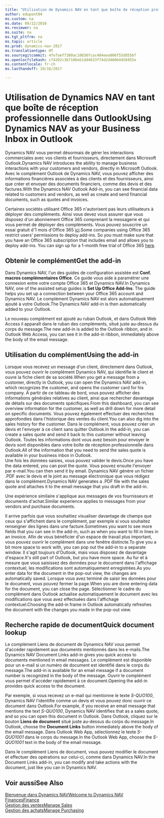 ```yaml
---
title: "Utilisation de Dynamics NAV en tant que boîte de réception professionnelle dans Outlook"
author: edupont04
ms.custom: na
ms.date: 09/22/2016
ms.reviewer: na
ms.suite: na
ms.tgt_pltfrm: na
ms.topic: article
ms.prod: dynamics-nav-2017
ms.translationtype: HT
ms.sourcegitcommit: 4fefaef7380ac10836fcac404eea006f55d8556f
ms.openlocfilehash: cf4202c3b7186eb1dd4633f74d2d48664458455e
ms.contentlocale: fr-ch
ms.lasthandoff: 10/16/2017

---
```


# <a name="using-dynamics-nav-as-your-business-inbox-in-outlook"></a><span data-ttu-id="6d16d-102">Utilisation de Dynamics NAV en tant que boîte de réception professionnelle dans Outlook</span><span class="sxs-lookup"><span data-stu-id="6d16d-102">Using Dynamics NAV as your Business Inbox in Outlook</span></span>
<span data-ttu-id="6d16d-103">Dynamics NAV vous permet désormais de gérer les interactions commerciales avec vos clients et fournisseurs, directement dans Microsoft Outlook.</span><span class="sxs-lookup"><span data-stu-id="6d16d-103">Dynamics NAV introduces the ability to manage business interactions with your customers and vendors, directly in Microsoft Outlook.</span></span> <span data-ttu-id="6d16d-104">Avec le complément Outlook de Dynamics NAV, vous pouvez afficher des informations financières associées à des clients et des fournisseurs, ainsi que créer et envoyer des documents financiers, comme des devis et des factures.</span><span class="sxs-lookup"><span data-stu-id="6d16d-104">With the Dynamics NAV Outlook Add-in, you can see financial data related to customers and vendors, as well as create and send financial documents, such as quotes and invoices.</span></span>  

<span data-ttu-id="6d16d-105">Certaines sociétés utilisant Office 365 n'autorisent pas leurs utilisateurs à déployer des compléments. Ainsi vous devez vous assurer que vous disposez d'un abonnement Office 365 comprenant la messagerie et qui vous permet de déployer des compléments. Vous pouvez souscrire un essai gratuit d'1 mois d'Office 365 [ici](https://products.office.com/try).</span><span class="sxs-lookup"><span data-stu-id="6d16d-105">Some companies using Office 365 restrict users’ permissions to deploy add-ins. So you must make sure that you have an Office 365 subscription that includes email and allows you to deploy add-ins. You can sign up for a 1-month free trial of Office 365 [here](https://products.office.com/try).</span></span>  

## <a name="get-the-add-in"></a><span data-ttu-id="6d16d-106">Obtenir le complément</span><span class="sxs-lookup"><span data-stu-id="6d16d-106">Get the add-in</span></span>
<span data-ttu-id="6d16d-107">Dans Dynamics NAV, l'un des guides de configuration assistée est **Conf. macros complémentaires Office**. Ce guide vous aide à paramétrer une connexion entre votre compte Office 365 et Dynamics NAV.</span><span class="sxs-lookup"><span data-stu-id="6d16d-107">In Dynamics NAV, one of the assisted setup guides is **Set Up Office Add-Ins**. The guide helps you  set up a connection between your Office 365 account and Dynamics NAV.</span></span> <span data-ttu-id="6d16d-108">Le complément Dynamics NAV est alors automatiquement ajouté à votre Outlook.</span><span class="sxs-lookup"><span data-stu-id="6d16d-108">The Dynamics NAV add-in is then automatically added to your Outlook.</span></span>  

<span data-ttu-id="6d16d-109">Le nouveau complément est ajouté au ruban Outlook, et dans Outlook Web Access il apparaît dans le ruban des compléments, situé juste au-dessus du corps du message.</span><span class="sxs-lookup"><span data-stu-id="6d16d-109">The new add-in is added to the Outlook ribbon, and in Outlook Web Access, you can see it in the add-in ribbon, immediately above the body of the email message.</span></span>  

## <a name="using-the-add-in"></a><span data-ttu-id="6d16d-110">Utilisation du complément</span><span class="sxs-lookup"><span data-stu-id="6d16d-110">Using the add-in</span></span>
<span data-ttu-id="6d16d-111">Lorsque vous recevez un message d'un client, directement dans Outlook, vous pouvez ouvrir le complément  Dynamics NAV, qui identifie le client et ouvre la fiche client de sa société.</span><span class="sxs-lookup"><span data-stu-id="6d16d-111">When you get a message from a customer, directly in Outlook, you can open the Dynamics NAV add-in, which recognizes the customer, and opens the customer card for his company.</span></span> <span data-ttu-id="6d16d-112">À partir de ce tableau de bord, vous pouvez afficher des informations générales relatives au client, ainsi que rechercher davantage de détails sur des documents spécifiques.</span><span class="sxs-lookup"><span data-stu-id="6d16d-112">From this dashboard, you can see overview information for the customer, as well as drill down for more detail on specific documents.</span></span> <span data-ttu-id="6d16d-113">Vous pouvez également effectuer des recherches approfondies dans l'historique des ventes du client.</span><span class="sxs-lookup"><span data-stu-id="6d16d-113">You can also dig into the sales history for the customer.</span></span>
<span data-ttu-id="6d16d-114">Dans le complément, vous pouvez créer un devis et l'envoyer à ce client sans quitter Outlook.</span><span class="sxs-lookup"><span data-stu-id="6d16d-114">In the add-in, you can create a sales quote and send it back to this customer without leaving Outlook.</span></span> <span data-ttu-id="6d16d-115">Toutes les informations dont vous avez besoin pour envoyer le devis sont disponibles dans votre boîte de réception professionnelle dans Outlook.</span><span class="sxs-lookup"><span data-stu-id="6d16d-115">All of the information that you need to send the sales quote is available in your business inbox in Outlook.</span></span>  
<span data-ttu-id="6d16d-116">Une fois les données saisies, vous pouvez valider le devis.</span><span class="sxs-lookup"><span data-stu-id="6d16d-116">Once you have the data entered, you can post the quote.</span></span> <span data-ttu-id="6d16d-117">Vous pouvez ensuite l'envoyer par e-mail.</span><span class="sxs-lookup"><span data-stu-id="6d16d-117">You can then send it by email.</span></span> <span data-ttu-id="6d16d-118">Dynamics NAV génère un fichier .PDF avec le devis et le joint au message électronique que vous rédigez dans le complément.</span><span class="sxs-lookup"><span data-stu-id="6d16d-118">Dynamics NAV generates a .PDF file with the sales quote and attaches it to the email message that you draft in the add-in.</span></span>  

<span data-ttu-id="6d16d-119">Une expérience similaire s'applique aux messages de vos fournisseurs et documents d'achat.</span><span class="sxs-lookup"><span data-stu-id="6d16d-119">Similar experience applies to messages from your vendors and purchase documents.</span></span>  

<span data-ttu-id="6d16d-120">Il arrive parfois que vous souhaitiez visualiser davantage de champs que ceux qui s'affichent dans le complément, par exemple si vous souhaitez renseigner des lignes dans une facture.</span><span class="sxs-lookup"><span data-stu-id="6d16d-120">Sometimes you want to see more fields that you can see in the add-in, such as when you want to fill in lines in an invoice.</span></span> <span data-ttu-id="6d16d-121">Afin de vous bénéficier d'un espace de travail plus important, vous pouvez ouvrir le complément dans une fenêtre distincte.</span><span class="sxs-lookup"><span data-stu-id="6d16d-121">To give you a bit more space to work with, you can pop out the add-in to a separate window.</span></span> <span data-ttu-id="6d16d-122">Il s'agit toujours d'Outlook, mais vous disposez de davantage d'espace.</span><span class="sxs-lookup"><span data-stu-id="6d16d-122">It's still part of Outlook, but you have more space.</span></span> <span data-ttu-id="6d16d-123">Au fur et à mesure que vous saisissez des données pour le document dans l'affichage contextuel, les modifications sont automatiquement enregistrées.</span><span class="sxs-lookup"><span data-stu-id="6d16d-123">As you enter data for the document in the pop-out view, the changes are automatically saved.</span></span> <span data-ttu-id="6d16d-124">Lorsque vous avez terminé de saisir les données pour le document, vous pouvez fermer la page.</span><span class="sxs-lookup"><span data-stu-id="6d16d-124">When you are done entering data for the document, you can close the page.</span></span> <span data-ttu-id="6d16d-125">Sélectionner le cadre du complément dans Outlook actualise automatiquement le document avec les modifications que vous avez effectuées dans l'affichage contextuel.</span><span class="sxs-lookup"><span data-stu-id="6d16d-125">Choosing the add-in frame in Outlook automatically refreshes the document with the changes you made in the pop-out view.</span></span>  

## <a name="quick-document-lookup"></a><span data-ttu-id="6d16d-126">Recherche rapide de document</span><span class="sxs-lookup"><span data-stu-id="6d16d-126">Quick document lookup</span></span>
<span data-ttu-id="6d16d-127">Le complément Liens de document de Dynamics NAV vous permet d'accéder rapidement aux documents mentionnés dans les e-mails.</span><span class="sxs-lookup"><span data-stu-id="6d16d-127">The Dynamics NAV Document Links add-in gives you quick access to documents mentioned in email messages.</span></span> <span data-ttu-id="6d16d-128">Le complément est disponible pour un e-mail si un numéro de document est identifié dans le corps du message.</span><span class="sxs-lookup"><span data-stu-id="6d16d-128">The add-in is available for an email message if a document number is recognized in the body of the message.</span></span> <span data-ttu-id="6d16d-129">Ouvrir le complément vous permet d'accéder rapidement à ce document.</span><span class="sxs-lookup"><span data-stu-id="6d16d-129">Opening the add-in provides quick access to the document.</span></span>  

<span data-ttu-id="6d16d-130">Par exemple, si vous recevez un e-mail qui mentionne le texte *S-QUO100*, Dynamics NAV l'identifie comme un devis et vous pouvez donc ouvrir ce document dans Outlook.</span><span class="sxs-lookup"><span data-stu-id="6d16d-130">For example, if you receive an email message that mentions the text *S-QUO100*, Dynamics NAV identifies that as a sales quote, and so you can open this document in Outlook.</span></span> <span data-ttu-id="6d16d-131">Dans Outlook, cliquez sur le bouton **Liens de document** situé juste au-dessus du corps du message.</span><span class="sxs-lookup"><span data-stu-id="6d16d-131">In Outlook, choose the **Document Links** button immediately above the body of the email message.</span></span> <span data-ttu-id="6d16d-132">Dans Outlook Web App, sélectionnez le texte *S-QUO1001* dans le corps du message.</span><span class="sxs-lookup"><span data-stu-id="6d16d-132">In the Outlook Web App, choose the *S-QUO1001* text in the body of the email message.</span></span>  

<span data-ttu-id="6d16d-133">Dans le complément Liens de document, vous pouvez modifier le document et effectuer des opérations sur celui-ci, comme dans Dynamics NAV.</span><span class="sxs-lookup"><span data-stu-id="6d16d-133">In the Document Links add-in, you can modify and take actions with the document, just like you can in Dynamics NAV.</span></span>

## <a name="see-also"></a><span data-ttu-id="6d16d-134">Voir aussi</span><span class="sxs-lookup"><span data-stu-id="6d16d-134">See Also</span></span>
[<span data-ttu-id="6d16d-135">Bienvenue dans Dynamics NAV</span><span class="sxs-lookup"><span data-stu-id="6d16d-135">Welcome to Dynamics NAV</span></span>](across-get-started.md)  
[<span data-ttu-id="6d16d-136">Finances</span><span class="sxs-lookup"><span data-stu-id="6d16d-136">Finance</span></span>](finance.md)  
[<span data-ttu-id="6d16d-137">Gestion des ventes</span><span class="sxs-lookup"><span data-stu-id="6d16d-137">Manage Sales</span></span>](sales-manage-sales.md)  
[<span data-ttu-id="6d16d-138">Gestion des achats</span><span class="sxs-lookup"><span data-stu-id="6d16d-138">Manage Purchasing</span></span>](purchasing-manage-purchasing.md)  

